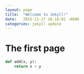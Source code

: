 ```yaml
---
layout: page
title:  "Welcome to Jekyll!"
date:   2015-11-17 16:16:01 -0600
categories: jekyll update
---
```


# The first page
```python
def add(x, y):
    return x + y
```    
